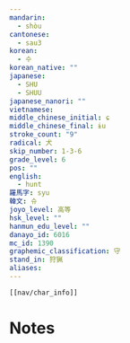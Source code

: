 ```yaml
---
mandarin:
  - shòu
cantonese:
  - sau3
korean:
  - 수
korean_native: ""
japanese:
  - SHU
  - SHUU
japanese_nanori: ""
vietnamese:
middle_chinese_initial: ɕ
middle_chinese_final: ɨu
stroke_count: "9"
radical: 犬
skip_number: 1-3-6
grade_level: 6
pos: ""
english:
  - hunt
羅馬字: syu
韓文: 슈
joyo_level: 高等
hsk_level: ""
hanmun_edu_level: ""
danayo_id: 6016
mc_id: 1390
graphemic_classification: 守
stand_in: 狩猟
aliases:
---
```

```meta-bind-embed
[[nav/char_info]]
```

# Notes
